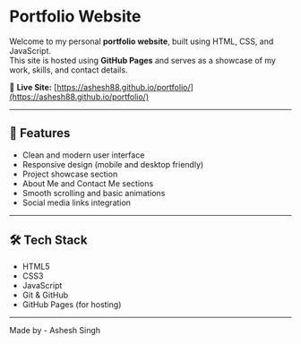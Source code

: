 # Portfolio Website

Welcome to my personal **portfolio website**, built using HTML, CSS, and JavaScript.  
This site is hosted using **GitHub Pages** and serves as a showcase of my work, skills, and contact details.

🔗 **Live Site:** [https://ashesh88.github.io/portfolio/](https://ashesh88.github.io/portfolio/)

---

## 🧩 Features

- Clean and modern user interface
- Responsive design (mobile and desktop friendly)
- Project showcase section
- About Me and Contact Me sections
- Smooth scrolling and basic animations
- Social media links integration

---

## 🛠️ Tech Stack

- HTML5  
- CSS3  
- JavaScript  
- Git & GitHub  
- GitHub Pages (for hosting)

---
Made by - Ashesh Singh
